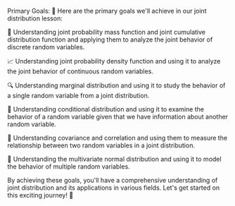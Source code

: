 Primary Goals:
🎯 Here are the primary goals we'll achieve in our joint distribution lesson:

🤝 Understanding joint probability mass function and joint cumulative distribution function and applying them to analyze the joint behavior of discrete random variables.

📈 Understanding joint probability density function and using it to analyze the joint behavior of continuous random variables.

🔍 Understanding marginal distribution and using it to study the behavior of a single random variable from a joint distribution.

🎯 Understanding conditional distribution and using it to examine the behavior of a random variable given that we have information about another random variable.

💞 Understanding covariance and correlation and using them to measure the relationship between two random variables in a joint distribution.

🌟 Understanding the multivariate normal distribution and using it to model the behavior of multiple random variables.

By achieving these goals, you'll have a comprehensive understanding of joint distribution and its applications in various fields. Let's get started on this exciting journey! 🚀

